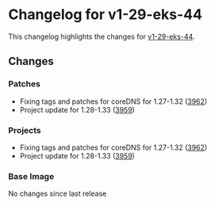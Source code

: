 # Changelog for v1-29-eks-44

This changelog highlights the changes for [v1-29-eks-44](https://github.com/aws/eks-distro/tree/v1-29-eks-44).

## Changes

### Patches
* Fixing tags and patches for coreDNS for 1.27-1.32 ([3962](https://github.com/aws/eks-distro/pull/3962))
* Project update for 1.28-1.33 ([3959](https://github.com/aws/eks-distro/pull/3959))

### Projects
* Fixing tags and patches for coreDNS for 1.27-1.32 ([3962](https://github.com/aws/eks-distro/pull/3962))
* Project update for 1.28-1.33 ([3959](https://github.com/aws/eks-distro/pull/3959))

### Base Image
No changes since last release

